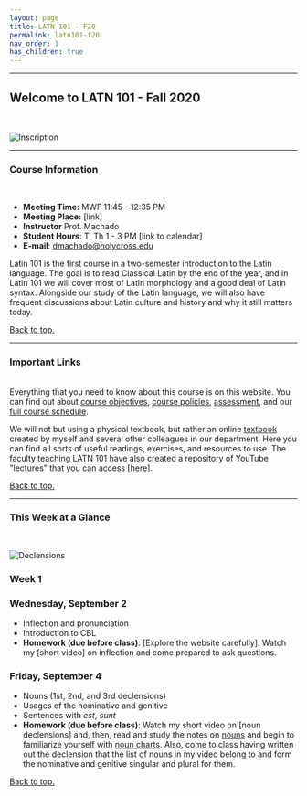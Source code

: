 ```yaml
---
layout: page
title: LATN 101 - F20
permalink: latn101-f20
nav_order: 1
has_children: true
---
```

***

## Welcome to LATN 101 - Fall 2020
&nbsp;

![Inscription](https://www.bgsu.edu/content/dam/BGSU/college-of-arts-and-sciences/rocs/images-c/Latin_Header.jpg)

***

### Course Information
&nbsp;  
- **Meeting Time:** MWF 11:45 - 12:35 PM
- **Meeting Place:** [link]
- **Instructor** Prof. Machado
- **Student Hours**: T, Th 1 - 3 PM [link to calendar]
- **E-mail**: dmachado@holycross.edu

Latin 101 is the first course in a two-semester introduction to the Latin language. The goal is to read Classical Latin by the end of the year, and in Latin 101 we will cover most of Latin morphology and a good deal of Latin syntax. Alongside our study of the Latin language, we will also have frequent discussions about Latin culture and history and why it still matters today.

[Back to top.](#top)

***

### Important Links
&nbsp;  
Everything that you need to know about this course is on this website. You can find out about [course objectives](https://dominicmachado.github.io/course-objectives-latn101-f20), [course policies](https://dominicmachado.github.io/schedule-course-policies-latn101-f20), [assessment](https://dominicmachado.github.io/assessment-latn101-f20), and our [full course schedule](https://dominicmachado.github.io/schedule-latn101-f20).

We will not but using a physical textbook, but rather an online [textbook](https://lingualatina.github.io/textbook/) created by myself and several other colleagues in our department. Here you can find all sorts of useful readings, exercises, and resources to use. The faculty teaching LATN 101 have also created a repository of YouTube "lectures" that you can access [here].

[Back to top.](#top)

***

### This Week at a Glance
&nbsp;  

![Declensions](https://i.redd.it/vd6ckvvkf6o31.png)

### Week 1

### Wednesday, September 2
- Inflection and pronunciation
- Introduction to CBL
- **Homework (due before class)**: [Explore the website carefully]. Watch my [short video] on inflection and come prepared to ask questions.

### Friday, September 4
- Nouns (1st, 2nd, and 3rd declensions)
- Usages of the nominative and genitive
- Sentences with *est*, *sunt*
- **Homework (due before class)**:  Watch my short video on [noun declensions] and, then, read and study the notes on [nouns](https://lingualatina.github.io/textbook/presentation/01-nouns-adjs-pron/nouns/) and begin to familiarize yourself with [noun charts](https://lingualatina.github.io/textbook/reference/nouns-paradigms/). Also, come to class having written out the declension that the list of nouns in my video belong to and form the nominative and genitive singular and plural for them.

[Back to top.](#top)
